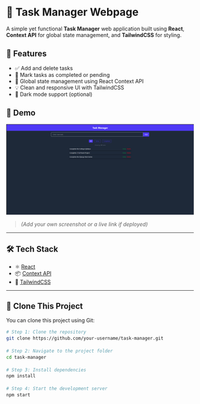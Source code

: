 # 📝 Task Manager Webpage

A simple yet functional **Task Manager** web application built using **React**, **Context API** for global state management, and **TailwindCSS** for styling.

## 🚀 Features

- ✅ Add and delete tasks
- 📌 Mark tasks as completed or pending
- 🧠 Global state management using React Context API
- 💡 Clean and responsive UI with TailwindCSS
- 🌙 Dark mode support (optional)

## 📸 Demo

![Task Manager Screenshot](./image.png)

> *(Add your own screenshot or a live link if deployed)*

---

## 🛠️ Tech Stack

- ⚛️ [React](https://reactjs.org/)
- 📦 [Context API](https://reactjs.org/docs/context.html)
- 🎨 [TailwindCSS](https://tailwindcss.com/)

---


## 🔗 Clone This Project

You can clone this project using Git:

```bash
# Step 1: Clone the repository
git clone https://github.com/your-username/task-manager.git

# Step 2: Navigate to the project folder
cd task-manager

# Step 3: Install dependencies
npm install

# Step 4: Start the development server
npm start